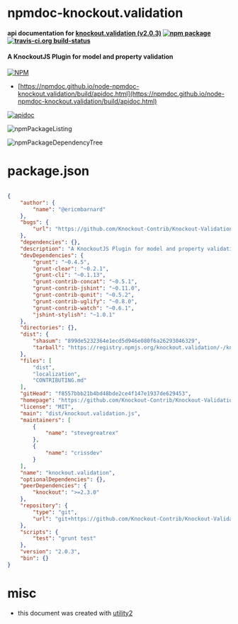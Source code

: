 # npmdoc-knockout.validation

#### api documentation for  [knockout.validation (v2.0.3)](https://github.com/Knockout-Contrib/Knockout-Validation)  [![npm package](https://img.shields.io/npm/v/npmdoc-knockout.validation.svg?style=flat-square)](https://www.npmjs.org/package/npmdoc-knockout.validation) [![travis-ci.org build-status](https://api.travis-ci.org/npmdoc/node-npmdoc-knockout.validation.svg)](https://travis-ci.org/npmdoc/node-npmdoc-knockout.validation)

#### A KnockoutJS Plugin for model and property validation

[![NPM](https://nodei.co/npm/knockout.validation.png?downloads=true&downloadRank=true&stars=true)](https://www.npmjs.com/package/knockout.validation)

- [https://npmdoc.github.io/node-npmdoc-knockout.validation/build/apidoc.html](https://npmdoc.github.io/node-npmdoc-knockout.validation/build/apidoc.html)

[![apidoc](https://npmdoc.github.io/node-npmdoc-knockout.validation/build/screenCapture.buildCi.browser.%252Ftmp%252Fbuild%252Fapidoc.html.png)](https://npmdoc.github.io/node-npmdoc-knockout.validation/build/apidoc.html)

![npmPackageListing](https://npmdoc.github.io/node-npmdoc-knockout.validation/build/screenCapture.npmPackageListing.svg)

![npmPackageDependencyTree](https://npmdoc.github.io/node-npmdoc-knockout.validation/build/screenCapture.npmPackageDependencyTree.svg)



# package.json

```json

{
    "author": {
        "name": "@ericmbarnard"
    },
    "bugs": {
        "url": "https://github.com/Knockout-Contrib/Knockout-Validation/issues"
    },
    "dependencies": {},
    "description": "A KnockoutJS Plugin for model and property validation",
    "devDependencies": {
        "grunt": "~0.4.5",
        "grunt-clear": "~0.2.1",
        "grunt-cli": "~0.1.13",
        "grunt-contrib-concat": "~0.5.1",
        "grunt-contrib-jshint": "~0.11.0",
        "grunt-contrib-qunit": "~0.5.2",
        "grunt-contrib-uglify": "~0.8.0",
        "grunt-contrib-watch": "~0.6.1",
        "jshint-stylish": "~1.0.1"
    },
    "directories": {},
    "dist": {
        "shasum": "899de5232364e1ecd5d946e080f6a26293046329",
        "tarball": "https://registry.npmjs.org/knockout.validation/-/knockout.validation-2.0.3.tgz"
    },
    "files": [
        "dist",
        "localization",
        "CONTRIBUTING.md"
    ],
    "gitHead": "f8557bbb21b4bd48bde2ce4f147e1937de629453",
    "homepage": "https://github.com/Knockout-Contrib/Knockout-Validation",
    "license": "MIT",
    "main": "dist/knockout.validation.js",
    "maintainers": [
        {
            "name": "stevegreatrex"
        },
        {
            "name": "crissdev"
        }
    ],
    "name": "knockout.validation",
    "optionalDependencies": {},
    "peerDependencies": {
        "knockout": ">=2.3.0"
    },
    "repository": {
        "type": "git",
        "url": "git+https://github.com/Knockout-Contrib/Knockout-Validation.git"
    },
    "scripts": {
        "test": "grunt test"
    },
    "version": "2.0.3",
    "bin": {}
}
```



# misc
- this document was created with [utility2](https://github.com/kaizhu256/node-utility2)
